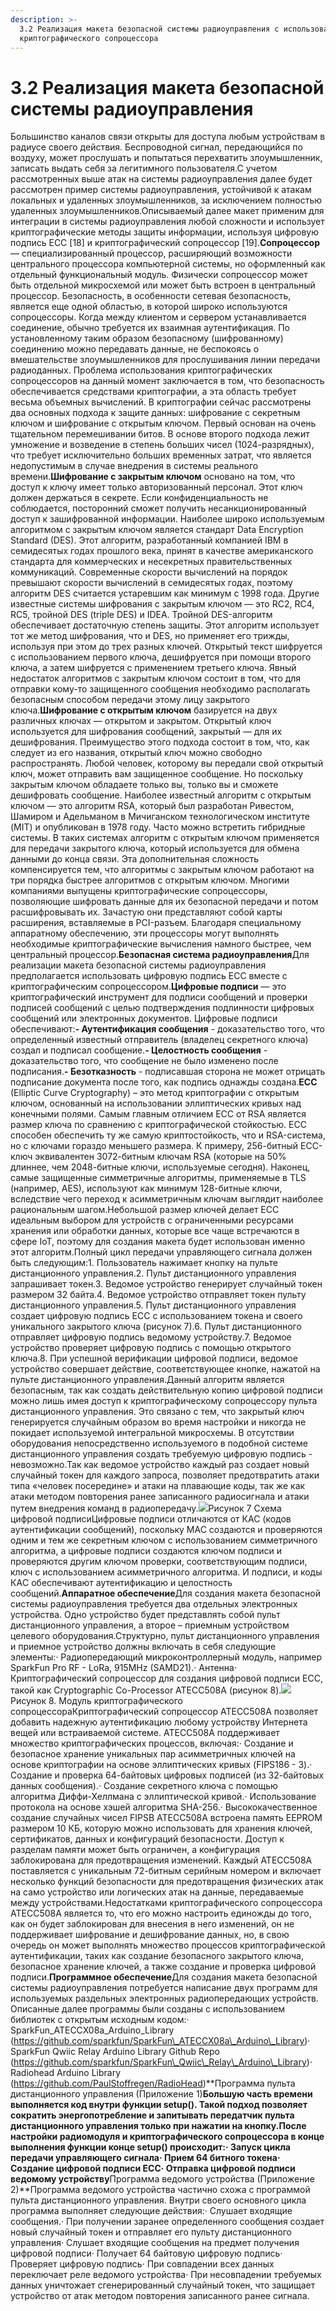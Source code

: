 ```yaml
---
description: >-
  3.2 Реализация макета безопасной системы радиоуправления с использованием
  криптографического сопроцессора
---
```


# 3.2 Реализация макета безопасной системы радиоуправления

Большинство каналов связи открыты для доступа любым устройствам в радиусе своего действия. Беспроводной сигнал, передающийся по воздуху, может прослушать и попытаться перехватить злоумышленник, записать выдать себя за легитимного пользователя.С учетом рассмотренных выше атак на системы радиоуправления далее будет рассмотрен пример системы радиоуправления, устойчивой к атакам локальных и удаленных злоумышленников, за исключением полностью удаленных злоумышленников.Описываемый далее макет применим для интеграции в системы радиоуправления любой сложности и использует криптографические методы защиты информации, используя цифровую подпись ECC \[18] и криптографический сопроцессор \[19].**Сопроцессор** — специализированный процессор, расширяющий возможности центрального процессора компьютерной системы, но оформленный как отдельный функциональный модуль. Физически сопроцессор может быть отдельной микросхемой или может быть встроен в центральный процессор. Безопасность, в особенности сетевая безопасность, является еще одной областью, в которой широко используются сопроцессоры. Когда между клиентом и сервером устанавливается соединение, обычно требуется их взаимная аутентификация. По установленному таким образом безопасному (шифрованному) соединению можно передавать данные, не беспокоясь о вмешательстве злоумышленников для прослушивания линии передачи радиоданных. Проблема использования криптографических сопроцессоров на данный момент заключается в том, что безопасность обеспечивается средствами криптографии, а эта область требует весьма объемных вычислений. В криптографии сейчас рассмотрены два основных подхода к защите данных: шифрование с секретным ключом и шифрование с открытым ключом. Первый основан на очень тщательном перемешивании битов. В основе второго подхода лежит умножение и возведение в степень больших чисел (1024-разрядных), что требует исключительно больших временных затрат, что является недопустимым в случае внедрения в системы реального времени.**Шифрование с закрытым ключом** основано на том, что доступ к ключу имеет только авторизованный персонал. Этот ключ должен держаться в секрете. Если конфиденциальность не соблюдается, посторонний сможет получить несанкционированный доступ к зашифрованной информации. Наиболее широко используемым алгоритмом с закрытым ключом является стандарт Data Encryption Standard (DES). Этот алгоритм, разработанный компанией IBM в семидесятых годах прошлого века, принят в качестве американского стандарта для коммерческих и несекретных правительственных коммуникаций. Современные скорости вычислений на порядок превышают скорости вычислений в семидесятых годах, поэтому алгоритм DES считается устаревшим как минимум с 1998 года. Другие известные системы шифрования с закрытым ключом — это RC2, RC4, RC5, тройной DES (triple DES) и IDEA. Тройной DES-алгоритм обеспечивает достаточную степень защиты. Этот алгоритм использует тот же метод шифрования, что и DES, но применяет его трижды, используя при этом до трех разных ключей. Открытый текст шифруется с использованием первого ключа, дешифруется при помощи второго ключа, а затем шифруется с применением третьего ключа. Явный недостаток алгоритмов с закрытым ключом состоит в том, что для отправки кому-то защищенного сообщения необходимо располагать безопасным способом передачи этому лицу закрытого ключа.**Шифрование с открытым ключом** базируется на двух различных ключах — открытом и закрытом. Открытый ключ используется для шифрования сообщений, закрытый — для их дешифрования. Преимущество этого подхода состоит в том, что, как следует из его названия, открытый ключ можно свободно распространять. Любой человек, которому вы передали свой открытый ключ, может отправить вам защищенное сообщение. Но поскольку закрытым ключом обладаете только вы, только вы и сможете дешифровать сообщение. Наиболее известный алгоритм с открытым ключом — это алгоритм RSA, который был разработан Ривестом, Шамиром и Адельманом в Мичиганском технологическом институте (MIT) и опубликован в 1978 году. Часто можно встретить гибридные системы. В таких системах алгоритм с открытым ключом применяется для передачи закрытого ключа, который используется для обмена данными до конца связи. Эта дополнительная сложность компенсируется тем, что алгоритмы с закрытым ключом работают на три порядка быстрее алгоритмов с открытым ключом. Многими компаниями выпущены криптографические сопроцессоры, позволяющие шифровать данные для их безопасной передачи и потом расшифровывать их. Зачастую они представляют собой карты расширения, вставляемые в PCI-разъем. Благодаря специальному аппаратному обеспечению, эти процессоры могут выполнять необходимые криптографические вычисления намного быстрее, чем центральный процессор.**Безопасная система радиоуправления**Для реализации макета безопасной системы радиоуправления предполагается использовать цифровую подпись ECC вместе с криптографическим сопроцессором.**Цифровые подписи** — это криптографический инструмент для подписи сообщений и проверки подписей сообщений с целью подтверждения подлинности цифровых сообщений или электронных документов. Цифровые подписи обеспечивают:**- Аутентификация сообщения** - доказательство того, что определенный известный отправитель (владелец секретного ключа) создал и подписал сообщение.**- Целостность сообщения** - доказательство того, что сообщение не было изменено после подписания.**- Безотказность** - подписавшая сторона не может отрицать подписание документа после того, как подпись однажды создана.**ECC** (Elliptic Curve Cryptography) – это метод криптографии с открытым ключом, основанный на использовании эллиптических кривых над конечными полями. Самым главным отличием ECC от RSA является размер ключа по сравнению с криптографической стойкостью. ECC способен обеспечить ту же самую криптостойкость, что и RSA-система, но с ключами гораздо меньшего размера. К примеру, 256-битный ECC-ключ эквивалентен 3072-битным ключам RSA (которые на 50% длиннее, чем 2048-битные ключи, используемые сегодня). Наконец, самые защищенные симметричные алгоритмы, применяемые в TLS (например, AES), используют как минимум 128-битные ключи, вследствие чего переход к асимметричным ключам выглядит наиболее рациональным шагом.Небольшой размер ключей делает ECC идеальным выбором для устройств с ограниченными ресурсами хранения или обработки данных, которые все чаще встречаются в сфере IoT, поэтому для создания макета будет использован именно этот алгоритм.Полный цикл передачи управляющего сигнала должен быть следующим:1. Пользователь нажимает кнопку на пульте дистанционного управления.2. Пульт дистанционного управления запрашивает токен.3. Ведомое устройство генерирует случайный токен размером 32 байта.4. Ведомое устройство отправляет токен пульту дистанционного управления.5. Пульт дистанционного управления создает цифровую подпись ECC с использованием токена и своего уникального закрытого ключа (рисунок 7).6. Пульт дистанционного отправляет цифровую подпись ведомому устройству.7. Ведомое устройство проверяет цифровую подпись с помощью открытого ключа.8. При успешной верификации цифровой подписи, ведомое устройство совершает действие, соответствующее кнопке, нажатой на пульте дистанционного управления.Данный алгоритм является безопасным, так как создать действительную копию цифровой подписи можно лишь имея доступ к криптографическому сопроцессору пульта дистанционного управления. Это связано с тем, что закрытый ключ генерируется случайным образом во время настройки и никогда не покидает используемой интегральной микросхемы. В отсутствии оборудования непосредственно используемого в подобной системе дистанционного управления создать требуемую цифровую подпись - невозможно.Так как ведомое устройство каждый раз создает новый случайный токен для каждого запроса, позволяет предотвратить атаки типа «человек посередине» и атаки на плавающие коды, так же как атаки методом повторения ранее записанного радиосигнала и атаки путем внедрения команд в радиопередачу.[![](https://images.boosty.to/image/714bcb3f-e616-4084-867e-b0ce8dcdcdee?change\_time=1636475944\&mw=1090)](https://boosty.to/inside/photo/adff90c1-a822-431d-bd4f-dccd9a52acfb/714bcb3f-e616-4084-867e-b0ce8dcdcdee?from=blog)Рисунок 7 Схема цифровой подписиЦифровые подписи отличаются от КАС (кодов аутентификации сообщений), поскольку MAC создаются и проверяются одним и тем же секретным ключом с использованием симметричного алгоритма, а цифровые подписи создаются ключом подписи и проверяются другим ключом проверки, соответствующим подписи, ключ с использованием асимметричного алгоритма. И подписи, и коды КAС обеспечивают аутентификацию и целостность сообщений.**Аппаратное обеспечение**Для создания макета безопасной системы радиоуправления требуется два отдельных электронных устройства. Одно устройство будет представлять собой пульт дистанционного управления, а второе – приемным устройством целевого оборудования.Структурно, пульт дистанционного управления и приемное устройство должны включать в себя следующие элементы:· Радиопередающий микроконтроллерный модуль, например SparkFun Pro RF - LoRa, 915MHz (SAMD21).· Антенна· Криптографический сопроцессор для создания цифровой подписи ECC, такой как Cryptographic Co-Processor ATECC508A (рисунок 8).[![](https://images.boosty.to/image/8cfcbb53-4c7f-44c1-b98f-09901073ae12?change\_time=1636475945\&mw=1090)](https://boosty.to/inside/photo/adff90c1-a822-431d-bd4f-dccd9a52acfb/8cfcbb53-4c7f-44c1-b98f-09901073ae12?from=blog)Рисунок 8. Модуль криптографического сопроцессораКриптографический сопроцессор ATECC508A позволяет добавить надежную аутентификацию любому устройству Интернета вещей или встраиваемой системе. ATECC508A поддерживает множество криптографических процессов, включая:· Создание и безопасное хранение уникальных пар асимметричных ключей на основе криптографии на основе эллиптических кривых (FIPS186 - 3).· Создание и проверка 64-байтовых цифровых подписей (из 32-байтовых данных сообщения).· Создание секретного ключа с помощью алгоритма Диффи-Хеллмана с эллиптической кривой.·  Использование протокола на основе хэшей алгоритма SHA-256.· Высококачественное создание случайных чисел FIPSВ ATECC508A встроена память EEPROM размером 10 КБ, которую можно использовать для хранения ключей, сертификатов, данных и конфигураций безопасности. Доступ к разделам памяти может быть ограничен, а конфигурация заблокирована для предотвращения изменений. Каждый ATECC508A поставляется с уникальным 72-битным серийным номером и включает несколько функций безопасности для предотвращения физических атак на само устройство или логических атак на данные, передаваемые между устройствами.Недостатками криптографического сопроцессора ATECC508A является то, что его можно настроить единожды до того, как он будет заблокирован для внесения в него изменений, он не поддерживает шифрование и дешифрование данных, но, в свою очередь он может выполнять множество процессов криптографической аутентификации, таких как создание безопасного закрытого ключа, безопасное хранение ключей, а также создание и проверка цифровой подписи.**Программное обеспечение**Для создания макета безопасной системы радиоуправления потребуется написание двух программ для используемых раздельных электронных радиопередающих устройств. Описанные далее программы были созданы с использованием библиотек с открытым исходным кодом:· SparkFun\_ATECCX08a\_Arduino\_Library (https://github.com/sparkfun/SparkFun\_ATECCX08a\_Arduino\_Library)· SparkFun Qwiic Relay Arduino Library Github Repo (https://github.com/sparkfun/SparkFun\_Qwiic\_Relay\_Arduino\_Library)· Radiohead Arduino Library (https://github.com/PaulStoffregen/RadioHead)**Программа пульта дистанционного управления (Приложение 1)**Большую часть времени выполняется код внутри функции setup(). Такой подход позволяет сократить энергопотребление и запитывать передатчик пульта дистанционного управления только при нажатии на кнопку.После настройки радиомодуля и криптографического сопроцессора в конце выполнения функции конце setup() происходит:· Запуск цикла передачи управляющего сигнала· Прием 64 битного токена· Создание цифровой подписи ECC· Отправка цифровой подписи ведомому устройству**Программа ведомого устройства (Приложение 2)**Программа ведомого устройства частично схожа с программой пульта дистанционного управления. Внутри своего основного цикла программа выполняет следующие действия:· Слушает входящие сообщения.· При получении заранее определенного сообщения создает новый случайный токен и отправляет его пульту дистанционного управления· Слушает входящие сообщения на предмет получения цифровой подписи· Получает 64 байтовую цифровую подпись· Проверяет цифровую подпись· При совпадении всех данных переключает реле ведомого устройства· При несовпадении требуемых данных уничтожает сгенерированный случайный токен, что защищает устройство от атак методом повторения записанного ранее сигнала.
